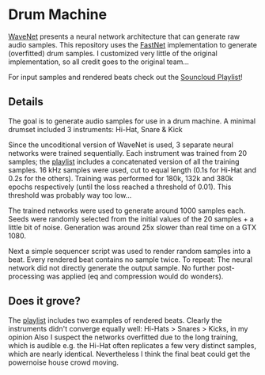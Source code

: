 # Drum Machine

[WaveNet](https://deepmind.com/blog/wavenet-generative-model-raw-audio/) presents a neural network architecture that can generate raw audio samples.
This repository uses the [FastNet](https://github.com/tomlepaine/fast-wavenet) implementation to generate (overfitted) drum samples.
I customized very little of the original implementation, so all credit goes to the original team...

For input samples and rendered beats check out the [Souncloud Playlist](https://soundcloud.com/oouuli/sets/drummachine)!

## Details

The goal is to generate audio samples for use in a drum machine.
A minimal drumset included 3 instruments: Hi-Hat, Snare & Kick

Since the uncoditional version of WaveNet is used, 3 separate
neural networks were trained sequentially.
Each instrument was trained from 20 samples; the [playlist](https://soundcloud.com/oouuli/sets/drummachine) includes a concatenated version of all the training samples. 16 kHz samples were used, cut to equal length (0.1s for Hi-Hat and 0.2s for the others).
Training was performed for 180k, 132k and 380k epochs respectively
(until the loss reached a threshold of 0.01).
This threshold was probably way too low...

The trained networks were used to generate around 1000 samples each.
Seeds were randomly selected from the initial values of the 20 samples +
a little bit of noise. Generation was around 25x slower than real time on a GTX 1080.

Next a simple sequencer script was used to render random samples into a beat.
Every rendered beat contains no sample twice.
To repeat: The neural network did not directly generate the output sample.
No further post-processing was applied (eq and compression would do wonders).


## Does it grove?

The [playlist](https://soundcloud.com/oouuli/sets/drummachine) includes two examples of rendered beats.
Clearly the instruments didn't converge equally well:
Hi-Hats > Snares > Kicks, in my opinion
Also I suspect the networks overfitted due to the long training, which is audible e.g. the Hi-Hat often replicates a few very distinct samples, which are nearly identical. Nevertheless I think the final beat could get the powernoise house crowd moving.